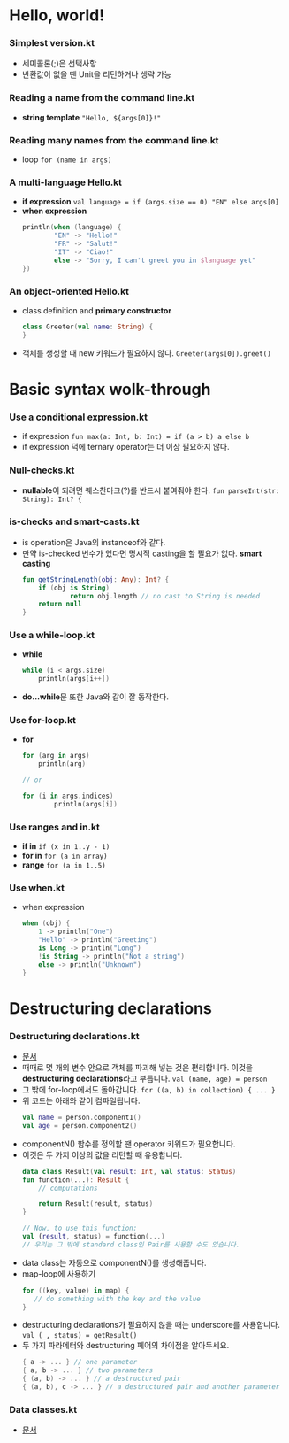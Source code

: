 # Hello, world!

### Simplest version.kt
- 세미콜론(;)은 선택사항
- 반환값이 없을 땐 Unit을 리턴하거나 생략 가능

### Reading a name from the command line.kt
- **string template** ```"Hello, ${args[0]}!"```

### Reading many names from the command line.kt
- loop ```for (name in args)```

### A multi-language Hello.kt
- **if expression** ```val language = if (args.size == 0) "EN" else args[0]```
- **when expression**
	```kotlin
	println(when (language) {
			"EN" -> "Hello!"
			"FR" -> "Salut!"
			"IT" -> "Ciao!"
			else -> "Sorry, I can't greet you in $language yet"
	})
	```
### An object-oriented Hello.kt
- class definition and **primary constructor**
	```kotlin
	class Greeter(val name: String) {
	}
	```
- 객체를 생성할 때 new 키워드가 필요하지 않다. ```Greeter(args[0]).greet()```



# Basic syntax wolk-through

### Use a conditional expression.kt
- if expression ```fun max(a: Int, b: Int) = if (a > b) a else b```
- if expression 덕에 ternary operator는 더 이상 필요하지 않다.

### Null-checks.kt
- **nullable**이 되려면 퀘스찬마크(?)를 반드시 붙여줘야 한다. ```fun parseInt(str: String): Int? {``` 

### is-checks and smart-casts.kt
- is operation은 Java의 instanceof와 같다.
- 만약 is-checked 변수가 있다면 명시적 casting을 할 필요가 없다. **smart casting**
	```kotlin
	fun getStringLength(obj: Any): Int? {
		if (obj is String)
				return obj.length // no cast to String is needed
		return null
	}
	```

### Use a while-loop.kt
- **while**
	```kotlin
	while (i < args.size)
		println(args[i++])
	```
- **do...while**문 또한 Java와 같이 잘 동작한다.

### Use for-loop.kt
- **for** 
	```kotlin
	for (arg in args)
		println(arg)

	// or

	for (i in args.indices)
			println(args[i])

	```

### Use ranges and in.kt
- **if in** ```if (x in 1..y - 1)```
- **for in** ```for (a in array)```
- **range** ```for (a in 1..5)```

### Use when.kt
- when expression
	```kotlin
	when (obj) {
        1 -> println("One")
        "Hello" -> println("Greeting")
        is Long -> println("Long")
        !is String -> println("Not a string")
        else -> println("Unknown")
    }
	```



# Destructuring declarations

### Destructuring declarations.kt
- [문서](http://kotlinlang.org/docs/reference/multi-declarations.html#destructuring-declarations)
- 때때로 몇 개의 변수 안으로 객체를 파괴해 넣는 것은 편리합니다. 이것을 **destructuring declarations**라고 부릅니다. ```val (name, age) = person```
- 그 밖에 for-loop에서도 돌아갑니다. ```for ((a, b) in collection) { ... }```
- 위 코드는 아래와 같이 컴파일됩니다.
	```kotlin
	val name = person.component1()
	val age = person.component2()
	```
- componentN() 함수를 정의할 땐 operator 키워드가 필요합니다.
- 이것은 두 가지 이상의 값을 리턴할 때 유용합니다.
	```kotlin
	data class Result(val result: Int, val status: Status)
	fun function(...): Result {
		// computations

		return Result(result, status)
	}

	// Now, to use this function:
	val (result, status) = function(...)
	// 우리는 그 밖에 standard class인 Pair를 사용할 수도 있습니다.
	```
- data class는 자동으로 componentN()를 생성해줍니다.
- map-loop에 사용하기
	```kotlin
	for ((key, value) in map) {
	   // do something with the key and the value
	}
	```
- destructuring declarations가 필요하지 않을 때는 underscore를 사용합니다. ```val (_, status) = getResult()```
- 두 가지 파라메터와 destructuring 페어의 차이점을 알아두세요.
	```kotlin
	{ a -> ... } // one parameter
	{ a, b -> ... } // two parameters
	{ (a, b) -> ... } // a destructured pair
	{ (a, b), c -> ... } // a destructured pair and another parameter
	```
	
### Data classes.kt
- [문서](http://kotlinlang.org/docs/reference/data-classes.html#data-classes)
